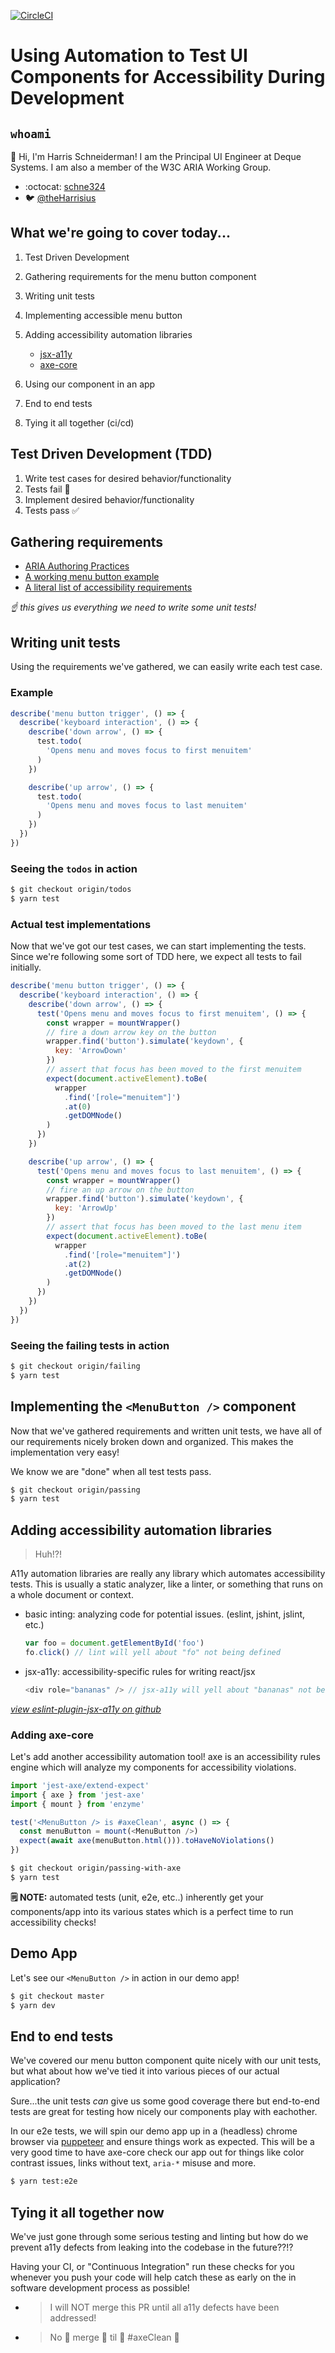 [![CircleCI](https://circleci.com/gh/dequelabs/csun20-aria-menu-button.svg?style=svg&circle-token=11839c557fcab06771b60bfa406fe1b897363682)](https://circleci.com/gh/dequelabs/csun20-aria-menu-button)

# Using Automation to Test UI Components for Accessibility During Development

## `whoami`

:wave: Hi, I'm Harris Schneiderman! I am the Principal UI Engineer at Deque Systems. I am also a member of the W3C ARIA Working Group.

- :octocat: [schne324](https://github.com/schne324)
- :bird: [@theHarrisius](https://twitter.com/theHarrisius)

## What we're going to cover today...

1. Test Driven Development
1. Gathering requirements for the menu button component
1. Writing unit tests
1. Implementing accessible menu button
1. Adding accessibility automation libraries

   - [jsx-a11y](https://github.com/evcohen/eslint-plugin-jsx-a11y#readme)
   - [axe-core](https://github.com/dequelabs/axe-core)

1. Using our component in an app
1. End to end tests
1. Tying it all together (ci/cd)

## Test Driven Development (TDD)

1. Write test cases for desired behavior/functionality
1. Tests fail :red_circle:
1. Implement desired behavior/functionality
1. Tests pass :white_check_mark:

## Gathering requirements

- [ARIA Authoring Practices](https://www.w3.org/TR/wai-aria-practices-1.1/)
- [A working menu button example](https://www.w3.org/TR/wai-aria-practices-1.1/examples/menu-button/menu-button-actions.html)
- [A literal list of accessibility requirements](https://www.w3.org/TR/wai-aria-practices-1.1/examples/menu-button/menu-button-actions.html#kbd_label)

_:point_up: this gives us everything we need to write some unit tests!_

## Writing unit tests

Using the requirements we've gathered, we can easily write each test case.

### Example

```js
describe('menu button trigger', () => {
  describe('keyboard interaction', () => {
    describe('down arrow', () => {
      test.todo(
        'Opens menu and moves focus to first menuitem'
      )
    })

    describe('up arrow', () => {
      test.todo(
        'Opens menu and moves focus to last menuitem'
      )
    })
  })
})
```

### Seeing the `todos` in action

```sh
$ git checkout origin/todos
$ yarn test
```

### Actual test implementations

Now that we've got our test cases, we can start implementing the tests. Since we're following some sort of TDD here, we expect all tests to fail initially.

```js
describe('menu button trigger', () => {
  describe('keyboard interaction', () => {
    describe('down arrow', () => {
      test('Opens menu and moves focus to first menuitem', () => {
        const wrapper = mountWrapper()
        // fire a down arrow key on the button
        wrapper.find('button').simulate('keydown', {
          key: 'ArrowDown'
        })
        // assert that focus has been moved to the first menuitem
        expect(document.activeElement).toBe(
          wrapper
            .find('[role="menuitem"]')
            .at(0)
            .getDOMNode()
        )
      })
    })

    describe('up arrow', () => {
      test('Opens menu and moves focus to last menuitem', () => {
        const wrapper = mountWrapper()
        // fire an up arrow on the button
        wrapper.find('button').simulate('keydown', {
          key: 'ArrowUp'
        })
        // assert that focus has been moved to the last menu item
        expect(document.activeElement).toBe(
          wrapper
            .find('[role="menuitem"]')
            .at(2)
            .getDOMNode()
        )
      })
    })
  })
})
```

### Seeing the failing tests in action

```sh
$ git checkout origin/failing
$ yarn test
```

## Implementing the `<MenuButton />` component

Now that we've gathered requirements and written unit tests, we have all of our requirements nicely broken down and organized. This makes the implementation very easy!

We know we are "done" when all test tests pass.

```sh
$ git checkout origin/passing
$ yarn test
```

## Adding accessibility automation libraries

> Huh!?!

A11y automation libraries are really any library which automates accessibility tests. This is usually a static analyzer, like a linter, or something that runs on a whole document or context.

- basic inting: analyzing code for potential issues. (eslint, jshint, jslint, etc.)
  ```js
  var foo = document.getElementById('foo')
  fo.click() // lint will yell about "fo" not being defined
  ```
- jsx-a11y: accessibility-specific rules for writing react/jsx
  ```js
  <div role="bananas" /> // jsx-a11y will yell about "bananas" not being a valid role
  ```

_[view eslint-plugin-jsx-a11y on github](https://github.com/evcohen/eslint-plugin-jsx-a11y)_

### Adding axe-core

Let's add another accessibility automation tool! axe is an accessibility rules engine which will analyze my components for accessibility violations.

```js
import 'jest-axe/extend-expect'
import { axe } from 'jest-axe'
import { mount } from 'enzyme'

test('<MenuButton /> is #axeClean', async () => {
  const menuButton = mount(<MenuButton />)
  expect(await axe(menuButton.html())).toHaveNoViolations()
})
```

```sh
$ git checkout origin/passing-with-axe
$ yarn test
```

**:spiral_notepad: NOTE:** automated tests (unit, e2e, etc..) inherently get your components/app into its various states which is a perfect time to run accessibility checks!

## Demo App

Let's see our `<MenuButton />` in action in our demo app!

```sh
$ git checkout master
$ yarn dev
```

## End to end tests

We've covered our menu button component quite nicely with our unit tests, but what about how we've tied it into various pieces of our actual application?

Sure...the unit tests _can_ give us some good coverage there but end-to-end tests are great for testing how nicely our components play with eachother.

In our e2e tests, we will spin our demo app up in a (headless) chrome browser via [puppeteer](https://github.com/puppeteer/puppeteer) and ensure things work as expected. This will be a very good time to have axe-core check our app out for things like color contrast issues, links without text, `aria-*` misuse and more.

```sh
$ yarn test:e2e
```

## Tying it all together now

We've just gone through some serious testing and linting but how do we prevent a11y defects from leaking into the codebase in the future??!?

Having your CI, or "Continuous Integration" run these checks for you whenever you push your code will help catch these as early on the in software development process as possible!

- > I will NOT merge this PR until all a11y defects have been addressed!
- > No :clap: merge :clap: til :clap: #axeClean :clap:
